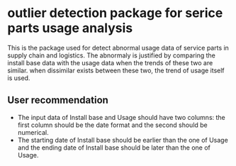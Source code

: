 # outlier detection package for serice parts usage analysis
This is the package used for detect abnormal usage data of service parts in supply chain and logistics. The abnormaly is justified by comparing the install base data with the usage data when the trends of these two are similar. when dissimilar exists between these two, the trend of usage itself is used.

## User recommendation
- The input data of Install base and Usage should have two columns: the first column should be the date format and the second should be numerical. 
- The starting date of Install base should be earlier than the one of Usage and the ending date of Install base should be later than the    one of Usage.

